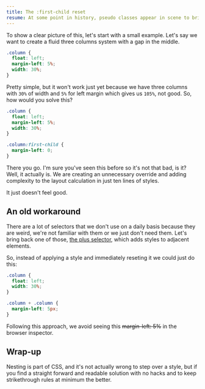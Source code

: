 ```yaml
---
title: The :first-child reset
resume: At some point in history, pseudo classes appear in scene to bring more power and versatility to our styles, but are we using them correctly? I feel like having these shortcuts available sometimes blind us and here's why.
---
```


To show a clear picture of this, let's start with a small example. Let's say we want to create a fluid three columns system with a gap in the middle.

```css
.column {
  float: left;
  margin-left: 5%;
  width: 30%;
}
```

Pretty simple, but it won't work just yet because we have three columns with `30%` of width and `5%` for left margin which gives us `105%`, not good. So, how would you solve this?

```css
.column {
  float: left;
  margin-left: 5%;
  width: 30%;
}

.column:first-child {
  margin-left: 0;
}
```

There you go. I'm sure you've seen this before so it's not that bad, is it? Well, it actually is. We are creating an unnecessary override and adding complexity to the layout calculation in just ten lines of styles.

It just doesn't feel good.


## An old workaround

There are a lot of selectors that we don't use on a daily basis because they are weird, we're not familiar with them or we just don't need them. Let's bring back one of those, <a href="https://developer.mozilla.org/en/docs/Web/CSS/Adjacent_sibling_selectors" target="_blank">the plus selector</a>, which adds styles to adjacent elements.

So, instead of applying a style and immediately reseting it we could just do this:

```css
.column {
  float: left;
  width: 30%;
}

.column + .column {
  margin-left: 5px;
}
```

Following this approach, we avoid seeing this <del>margin-left: 5%</del> in the browser inspector.


## Wrap-up

Nesting is part of CSS, and it's not actually wrong to step over a style, but if you find a straight forward and readable solution with no hacks and to keep strikethrough rules at minimum the better.
